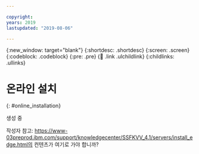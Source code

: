 ```yaml
---

copyright:
years: 2019
lastupdated: "2019-08-06"

---
```


{:new_window: target="blank"}
{:shortdesc: .shortdesc}
{:screen: .screen}
{:codeblock: .codeblock}
{:pre: .pre}
{:child: .link .ulchildlink}
{:childlinks: .ullinks}

# 온라인 설치
{: #online_installation}

생성 중

작성자 참고: https://www-03preprod.ibm.com/support/knowledgecenter/SSFKVV_4.1/servers/install_edge.html의 컨텐츠가 여기로 가야 합니까?
